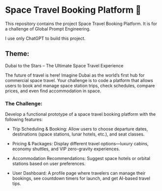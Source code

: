 # Space Travel Booking Platform 🚀

This repository contains the project Space Travel Booking Platform. It is for a challenge of Global Prompt Engineering.

I use only ChatGPT to build this project. 

## Theme:
Dubai to the Stars – The Ultimate Space Travel Experience

The future of travel is here! Imagine Dubai as the world’s first hub for commercial space travel. Your challenge is to code a platform that allows users to book and manage space station trips, check schedules, compare prices, and even find accommodation in space.

### The Challenge:

Develop a functional prototype of a space travel booking platform with the following features:

* Trip Scheduling & Booking: Allow users to choose departure dates, destinations (space stations, lunar hotels, etc.), and seat classes.

* Pricing & Packages: Display different travel options—luxury cabins, economy shuttles, and VIP zero-gravity experiences.

* Accommodation Recommendations: Suggest space hotels or orbital stations based on user preferences.

* User Dashboard: A profile page where travelers can manage their bookings, see countdown timers for launch, and get AI-based travel tips.
